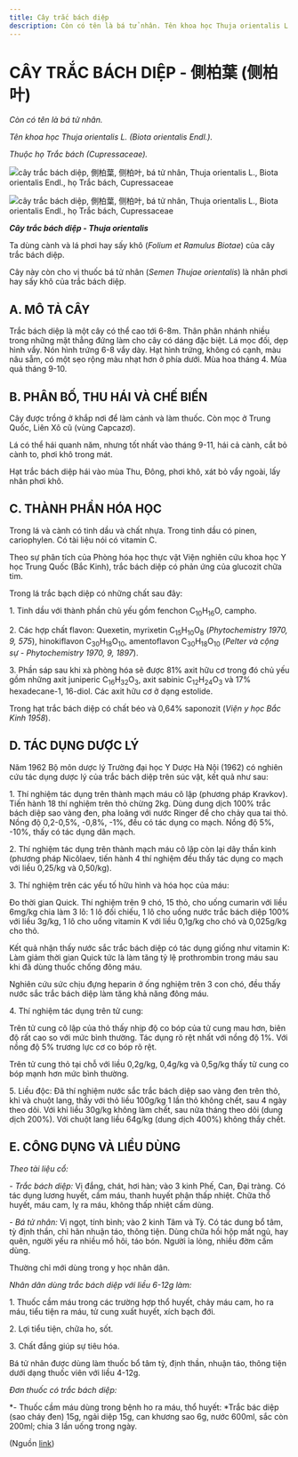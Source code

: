 ```yaml
---
title: Cây trắc bách diệp
description: Còn có tên là bá tử nhân. Tên khoa học Thuja orientalis L. (Biota orientalis Endl.). Thuộc họ Trắc bách (Cupressaceae). Ta dùng cành và lá phơi hay sấy khô (Folium et Ramulus Biotae) của cây trắc bách diệp. Cây này còn cho vị thuốc bá tử nhân (Semen Thujae orientalis) là nhân phơi hay sấy khô của trắc bách diệp.
---
```

# CÂY TRẮC BÁCH DIỆP - 側柏葉 (侧柏叶)

*Còn có tên là bá tử nhân.*

*Tên khoa học Thuja orientalis L. (Biota orientalis Endl.).*

*Thuộc họ Trắc bách (Cupressaceae).*

![cây trắc bách diệp, 側柏葉, 侧柏叶, bá tử nhân, Thuja orientalis L., Biota orientalis Endl., họ Trắc bách, Cupressaceae](/imgs/do-tat-loi/ctvvtvn/cay-trac-bach-diep.jpg)

![cây trắc bách diệp, 側柏葉, 侧柏叶, bá tử nhân, Thuja orientalis L., Biota orientalis Endl., họ Trắc bách, Cupressaceae](/imgs/do-tat-loi/ctvvtvn/cay-trac-bach-diep-2.jpg)

***Cây trắc bách diệp - Thuja orientalis***

Ta dùng cành và lá phơi hay sấy khô (*Folium et Ramulus Biotae*) của cây trắc bách diệp.

Cây này còn cho vị thuốc bá tử nhân (*Semen Thujae orientalis*) là nhân phơi hay sấy khô của trắc bách diệp.

## A. MÔ TẢ CÂY

Trắc bách diệp là một cây có thể cao tới 6-8m. Thân phân nhánh nhiều trong những mặt thẳng đứng làm cho cây có dáng đặc biệt. Lá mọc đối, dẹp hình vẩy. Nón hình trứng 6-8 vẩy dày. Hạt hình trứng, không có cạnh, màu nâu sẫm, có một sẹo rộng màu nhạt hơn ở phía dưới. Mùa hoa tháng 4. Mùa quả tháng 9-10.

## B. PHÂN BỐ, THU HÁI VÀ CHẾ BIẾN

Cây được trồng ở khắp nơi để làm cảnh và làm thuốc. Còn mọc ở Trung Quốc, Liên Xô cũ (vùng Capcazơ).

Lá có thể hái quanh năm, nhưng tốt nhất vào tháng 9-11, hái cả cành, cắt bỏ cành to, phơi khô trong mát.

Hạt trắc bách diệp hái vào mùa Thu, Đông, phơi khô, xát bỏ vẩy ngoài, lấy nhân phơi khô.

## C. THÀNH PHẦN HÓA HỌC

Trong lá và cành có tinh dầu và chất nhựa. Trong tinh dầu có pinen, cariophylen. Có tài liệu nói có vitamin C.

Theo sự phân tích của Phòng hóa học thực vật Viện nghiên cứu khoa học Y học Trung Quốc (Bắc Kinh), trắc bách diệp có phản ứng của glucozit chữa tim.

Trong lá trắc bạch diệp có những chất sau đây:

1\. Tinh dầu với thành phần chủ yếu gồm fenchon C<sub>10</sub>H<sub>16</sub>O, campho.

2\. Các hợp chất flavon: Quexetin, myrixetin C<sub>15</sub>H<sub>10</sub>O<sub>8</sub> (*Phytochemistry 1970, 9, 575*), hinokiflavon C<sub>30</sub>H<sub>18</sub>O<sub>10</sub>, amentoflavon C<sub>30</sub>H<sub>18</sub>O<sub>10</sub> (*Pelter và cộng sự - Phytochemistry 1970, 9, 1897*).

3\. Phần sáp sau khi xà phòng hóa sẽ được 81% axit hữu cơ trong đó chủ yếu gồm những axit juniperic C<sub>16</sub>H<sub>32</sub>O<sub>3</sub>, axit sabinic C<sub>12</sub>H<sub>24</sub>O<sub>3</sub> và 17% hexadecane-1, 16-diol. Các axit hữu cơ ở dạng estolide.

Trong hạt trắc bách diệp có chất béo và 0,64% saponozit (*Viện y học Bắc Kinh 1958*).

## D. TÁC DỤNG DƯỢC LÝ

Năm 1962 Bộ môn dược lý Trường đại học Y Dược Hà Nội (1962) có nghiên cứu tác dụng dược lý của trắc bách diệp trên súc vật, kết quả như sau:

1\. Thí nghiệm tác dụng trên thành mạch máu cô lập (phương pháp Kravkov). Tiến hành 18 thí nghiệm trên thỏ chừng 2kg. Dùng dung dịch 100% trắc bách diệp sao vàng đen, pha loãng với nước Ringer để cho chảy qua tai thỏ. Nồng độ 0,2-0,5%, -0,8%, -1%, đều có tác dụng co mạch. Nồng độ 5%, -10%, thấy có tác dụng dãn mạch.

2\. Thí nghiệm tác dụng trên thành mạch máu cô lập còn lại dây thần kinh (phương pháp Nicôlaev, tiến hành 4 thí nghiệm đều thấy tác dụng co mạch với liều 0,25/kg và 0,50/kg).

3\. Thí nghiệm trên các yếu tố hữu hình và hóa học của máu:

Đo thời gian Quick. Thí nghiệm trên 9 chó, 15 thỏ, cho uống cumarin với liều 6mg/kg chia làm 3 lô: 1 lô đối chiếu, 1 lô cho uống nước trắc bách diệp 100% với liều 3g/kg, 1 lô cho uống vitamin K với liều 0,1g/kg cho chó và 0,025g/kg cho thỏ.

Kết quả nhận thấy nước sắc trắc bách diệp có tác dụng giống như vitamin K: Làm giảm thời gian Quick tức là làm tăng tỷ lệ prothrombin trong máu sau khi đã dùng thuốc chống đông máu.

Nghiên cứu sức chịu đựng heparin ở ống nghiệm trên 3 con chó, đều thấy nước sắc trắc bách diệp làm tăng khả năng đông máu.

4\. Thí nghiệm tác dụng trên tử cung:

Trên tử cung cô lập của thỏ thấy nhịp độ co bóp của tử cung mau hơn, biên độ rất cao so với mức bình thường. Tác dụng rõ rệt nhất với nồng độ 1%. Với nồng độ 5% trương lực cơ co bóp rõ rệt.

Trên tử cung thỏ tại chỗ với liều 0,2g/kg, 0,4g/kg và 0,5g/kg thấy tử cung co bóp mạnh hơn mức bình thường.

5\. Liều độc: Đã thí nghiệm nước sắc trắc bách diệp sao vàng đen trên thỏ, khỉ và chuột lang, thấy với thỏ liều 100g/kg 1 lần thỏ không chết, sau 4 ngày theo dõi. Với khỉ liều 30g/kg không làm chết, sau nửa tháng theo dõi (dung dịch 200%). Với chuột lang liều 64g/kg (dung dịch 400%) không thấy chết.

## E. CÔNG DỤNG VÀ LIỀU DÙNG

*Theo tài liệu cổ:*

*- Trắc bách diệp:* Vị đắng, chát, hơi hàn; vào 3 kinh Phế, Can, Đại tràng. Có tác dụng lương huyết, cầm máu, thanh huyết phận thấp nhiệt. Chữa thổ huyết, máu cam, lỵ ra máu, không thấp nhiệt cấm dùng.

*- Bá tử nhân:* Vị ngọt, tính bình; vào 2 kinh Tâm và Tỳ. Có tác dung bổ tâm, tỳ định thần, chỉ hãn nhuận táo, thông tiện. Dùng chữa hồi hộp mất ngủ, hay quên, người yếu ra nhiều mồ hôi, táo bón. Người ỉa lỏng, nhiều đờm cấm dùng.

Thường chỉ mới dùng trong y học nhân dân.

*Nhân dân dùng trắc bách diệp với liều 6-12g làm:*

1\. Thuốc cầm máu trong các trường hợp thổ huyết, chảy máu cam, ho ra máu, tiểu tiện ra máu, tử cung xuất huyết, xích bạch đới.

2\. Lợi tiểu tiện, chữa ho, sốt.

3\. Chất đắng giúp sự tiêu hóa.

Bá tử nhân được dùng làm thuốc bổ tâm tỳ, định thần, nhuận táo, thông tiện dưới dạng thuốc viên với liều 4-12g.

*Đơn thuốc có trắc bách diệp:*

*- Thuốc cầm máu dùng trong bệnh ho ra máu, thổ huyết: *Trắc bác diệp (sao cháy đen) 15g, ngải diệp 15g, can khương sao 6g, nước 600ml, sắc còn 200ml; chia 3 lần uống trong ngày.

(Nguồn <a href="http://www.thuocvuonnha.com/nhung-cay-thuoc-va-vi-thuoc-viet-nam/ket-qua-tra-cuu/cay-trac-bach-diep" target="_blank">link</a>)
